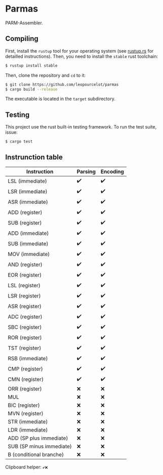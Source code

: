 # Parmas

PARM-Assembler.

## Compiling

First, install the `rustup` tool for your operating system (see
[rustup.rs][rustup] for detailled instructions). Then, you need to install the
`stable` rust toolchain:

```bash
$ rustup install stable
```

Then, clone the repository and `cd` to it:

```bash
$ git clone https://github.com/leopourcelot/parmas
$ cargo build --release
```

The executable is located in the `target` subdirectory.

## Testing

This project use the rust built-in testing framework. To run the test suite,
issue:

```bash
$ cargo test
```

## Instrunction table

| Instruction | Parsing | Encoding |
| ----------- | ------- | -------- |
| LSL (immediate) | ✔️ | ✔️ |
| LSR (immediate) | ✔️ | ✔️ |
| ASR (immediate) | ✔️ | ✔️ |
| ADD (register) | ✔️ | ✔️ |
| SUB (register) | ✔️ | ✔️ |
| ADD (immediate) | ✔️ | ✔️ |
| SUB (immediate) | ✔️ | ✔️ |
| MOV (immediate) | ✔️ | ✔️ |
| AND (register) | ✔️ | ✔️ |
| EOR (register) | ✔️ | ✔️ |
| LSL (register) | ✔️ | ✔️ |
| LSR (register) | ✔️ | ✔️ |
| ASR (register) | ✔️ | ✔️ |
| ADC (register) | ✔️ | ✔️ |
| SBC (register) | ✔️ | ✔️ |
| ROR (register) | ✔️ | ✔️ |
| TST (register) | ✔️ | ✔️ |
| RSB (immediate) | ✔️ | ✔️ |
| CMP (register) | ✔️ | ✔️ |
| CMN (register) | ✔️ | ✔️ |
| ORR (register) | ❌ | ❌ |
| MUL | ❌ | ❌ |
| BIC (register) | ❌ | ❌ |
| MVN (register) | ❌ | ❌ |
| STR (immediate) | ❌ | ❌ |
| LDR (immediate) | ❌ | ❌ |
| ADD (SP plus immediate) | ❌ | ❌ |
| SUB (SP minus immediate) | ❌ | ❌ |
| B (conditional branche) | ❌ | ❌ |

Clipboard helper: `✔️❌`

[rustup]: https://rustup.rs
